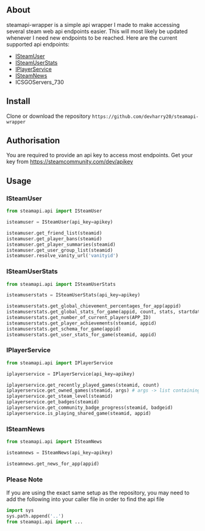 ## About
steamapi-wrapper is a simple api wrapper I made to make accessing several steam web api endpoints easier. This will most likely be updated whenever I need new endpoints to be reached. Here are the current supported api endpoints:

* [ISteamUser](https://partner.steamgames.com/doc/webapi/ISteamUser  )
* [ISteamUserStats](https://partner.steamgames.com/doc/webapi/ISteamUserStats  )
* [IPlayerService](https://partner.steamgames.com/doc/webapi/IPlayerService  )
* [ISteamNews](https://partner.steamgames.com/doc/webapi/ISteamNews)
* ICSGOServers_730

## Install
Clone or download the repository
```https://github.com/devharry20/steamapi-wrapper```

## Authorisation
You are required to provide an api key to access most endpoints. Get your key from https://steamcommunity.com/dev/apikey

## Usage
### ISteamUser
```py
from steamapi.api import ISteamUser

isteamuser = ISteamUser(api_key=apikey)

isteamuser.get_friend_list(steamid)
isteamuser.get_player_bans(steamid)
isteamuser.get_player_summaries(steamid)
isteamuser.get_user_group_list(steamid)
isteamuser.resolve_vanity_url('vanityid')
```

### ISteamUserStats
```py
from steamapi.api import ISteamUserStats

isteamuserstats = ISteamUserStats(api_key=apikey)

isteamuserstats.get_global_chievement_percentages_for_app(appid)
isteamuserstats.get_global_stats_for_game(appid, count, stats, startdate, enddate)
isteamuserstats.get_number_of_current_players(APP_ID)
isteamuserstats.get_player_achievements(steamid, appid)
isteamuserstats.get_schema_for_game(appid)
isteamuserstats.get_user_stats_for_game(steamid, appid)
```

### IPlayerService
```py
from steamapi.api import IPlayerService

iplayerservice = IPlayerService(api_key=apikey)

iplayerservice.get_recently_played_games(steamid, count)
iplayerservice.get_owned_games(steamid, args) # args -> list containing "include_appinfo", "include_played_free_games" or both (not required)
iplayerservice.get_steam_level(steamid)
iplayerservice.get_badges(steamid)
iplayerservice.get_community_badge_progress(steamid, badgeid)
iplayerservice.is_playing_shared_game(steamid, appid)
```

### ISteamNews
```py
from steamapi.api import ISteamNews

isteamnews = ISteamNews(api_key=apikey)

isteamnews.get_news_for_app(appid)
```

### Please Note
If you are using the exact same setup as the repository, you may need to add the following into your caller file in order to find the api file
```py
import sys
sys.path.append('..')
from steamapi.api import ...
```
